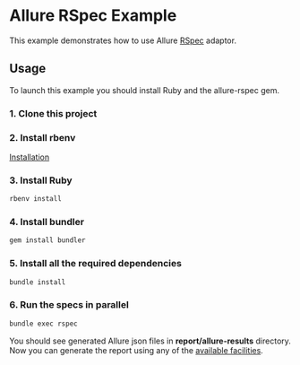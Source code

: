 # Allure RSpec Example

This example demonstrates how to use Allure [RSpec](http://rspec.info/) adaptor.

## Usage

To launch this example you should install Ruby and the allure-rspec gem.

### 1. Clone this project

### 2. Install rbenv

[Installation](https://github.com/rbenv/rbenv#installation)

### 3. Install Ruby

```bash
rbenv install
```

### 4. Install bundler

```bash
gem install bundler
```

### 5. Install all the required dependencies

```bash
bundle install
```

### 6. Run the specs in parallel

```bash
bundle exec rspec
```

You should see generated Allure json files in **report/allure-results** directory. Now you can generate the report using any of the [available facilities](https://docs.qameta.io/allure/#_reporting).
